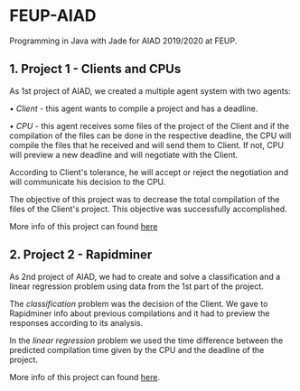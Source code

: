 # FEUP-AIAD
Programming in Java with Jade for AIAD 2019/2020 at FEUP.

## 1. Project 1 - Clients and CPUs

As 1st project of AIAD, we created a multiple agent system with two agents:  


• *Client* - this agent wants to compile a project and has a deadline. 


• *CPU* - this agent receives some files of the project of the Client and if the compilation of the files can be done in the respective deadline, the CPU will compile the files that he received and will send them to Client. If not, CPU will preview a new deadline and will negotiate with the Client. 

According to Client's tolerance, he will accept or reject the negotiation and will communicate his decision to the CPU.

The objective of this project was to decrease the total compilation of the files of the Client's project. This objective was successfully accomplished. 


More info of this project can found 
[here](../blob/docs/Relatorio-Proj1.pdf)


## 2. Project 2 - Rapidminer

As 2nd project of AIAD, we had to create and solve a classification and a linear regression problem using data from the 1st part of the project. 

The *classification* problem was the decision of the Client. We gave to Rapidminer info about previous compilations and it had to preview the responses according to its analysis.

In the *linear regression* problem we used the time difference between the predicted compilation time given by the CPU and the deadline of the project.

More info of this project can found [here](../blob/docs/Relatorio-Proj2.pdf).
